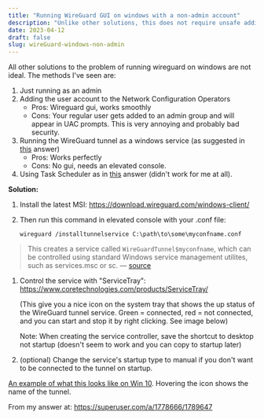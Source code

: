 ```yaml
---
title: "Running WireGuard GUI on windows with a non-admin account"
description: "Unlike other solutions, this does not require unsafe adding to the admin group or running an admin account"
date: 2023-04-12
draft: false
slug: wireGuard-windows-non-admin
---
```


All other solutions to the problem of running wireguard on windows are not ideal. The methods I've seen are:

1. Just running as an admin
2. Adding the user account to the Network Configuration Operators
    - Pros: Wireguard gui, works smoothly
    - Cons: Your regular user gets added to an admin group and will appear in UAC prompts. This is very annoying and probably bad security.
3. Running the WireGuard tunnel as a windows service (as suggested in [this](https://serverfault.com/a/1126482) answer)
    - Pros: Works perfectly
    - Cons: No gui, needs an elevated console.
4. Using Task Scheduler as in [this](https://superuser.com/a/1751055/1789647) answer (didn't work for me at all).

**Solution:**

1. Install the latest MSI: https://download.wireguard.com/windows-client/

2. Then run this command in elevated console with your .conf file:

    `wireguard /installtunnelservice C:\path\to\some\myconfname.conf`

> This creates a service called `WireGuardTunnel$myconfname`, which can be controlled using standard Windows service management utilites, such as services.msc or sc. — [source](https://git.zx2c4.com/wireguard-windows/about/docs/enterprise.md)

1. Control the service with "ServiceTray": https://www.coretechnologies.com/products/ServiceTray/

    (This give you a nice icon on the system tray that shows the up status of the WireGuard tunnel service. Green = connected, red = not connected, and you can start and stop it by right clicking. See image below)

    Note: When creating the service controller, save the shortcut to desktop not startup (doesn't seem to work and you can copy to startup later)

2. (optional) Change the service's startup type to manual if you don't want to be connected to the tunnel on startup.

[An example of what this looks like on Win 10](https://i.stack.imgur.com/DerWx.png). Hovering the icon shows the name of the tunnel.



From my answer at: https://superuser.com/a/1778666/1789647